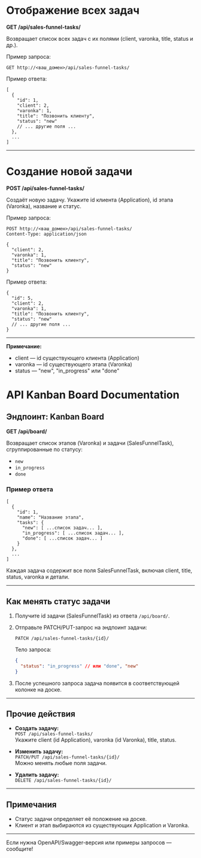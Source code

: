 # Отображение всех задач

**GET /api/sales-funnel-tasks/**

Возвращает список всех задач с их полями (client, varonka, title, status и др.).

Пример запроса:
```
GET http://<ваш_домен>/api/sales-funnel-tasks/
```

Пример ответа:
```
[
  {
    "id": 1,
    "client": 2,
    "varonka": 1,
    "title": "Позвонить клиенту",
    "status": "new"
    // ... другие поля ...
  },
  ...
]
```

---

# Создание новой задачи

**POST /api/sales-funnel-tasks/**

Создаёт новую задачу. Укажите id клиента (Application), id этапа (Varonka), название и статус.

Пример запроса:
```
POST http://<ваш_домен>/api/sales-funnel-tasks/
Content-Type: application/json

{
  "client": 2,
  "varonka": 1,
  "title": "Позвонить клиенту",
  "status": "new"
}
```

Пример ответа:
```
{
  "id": 5,
  "client": 2,
  "varonka": 1,
  "title": "Позвонить клиенту",
  "status": "new"
  // ... другие поля ...
}
```

---

**Примечание:**
- client — id существующего клиента (Application)
- varonka — id существующего этапа (Varonka)
- status — "new", "in_progress" или "done"
# API Kanban Board Documentation

## Эндпоинт: Kanban Board

**GET /api/board/**

Возвращает список этапов (Varonka) и задачи (SalesFunnelTask), сгруппированные по статусу:
- `new`
- `in_progress`
- `done`

### Пример ответа
```
[
  {
    "id": 1,
    "name": "Название этапа",
    "tasks": {
      "new": [ ...список задач... ],
      "in_progress": [ ...список задач... ],
      "done": [ ...список задач... ]
    }
  },
  ...
]
```

Каждая задача содержит все поля SalesFunnelTask, включая client, title, status, varonka и детали.

---

## Как менять статус задачи

1. Получите id задачи (SalesFunnelTask) из ответа `/api/board/`.
2. Отправьте PATCH/PUT-запрос на эндпоинт задачи:
   
   `PATCH /api/sales-funnel-tasks/{id}/`
   
   Тело запроса:
   ```json
   {
     "status": "in_progress" // или "done", "new"
   }
   ```
3. После успешного запроса задача появится в соответствующей колонке на доске.

---

## Прочие действия

- **Создать задачу:**  
  `POST /api/sales-funnel-tasks/`  
  Укажите client (id Application), varonka (id Varonka), title, status.

- **Изменить задачу:**  
  `PATCH/PUT /api/sales-funnel-tasks/{id}/`  
  Можно менять любые поля задачи.

- **Удалить задачу:**  
  `DELETE /api/sales-funnel-tasks/{id}/`

---

## Примечания
- Статус задачи определяет её положение на доске.
- Клиент и этап выбираются из существующих Application и Varonka.

---

Если нужна OpenAPI/Swagger-версия или примеры запросов — сообщите!
